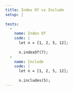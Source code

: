 ```yaml
---
title: Index Of vs Include
setup: |
  
tests:
  -
    name: Index Of
    code: |
      let n = [1, 2, 5, 12];
      
      n.indexOf(7);
  -
    name: Include
    code: |
      let n = [1, 2, 5, 12];
      
      n.includes(5);
---
```


